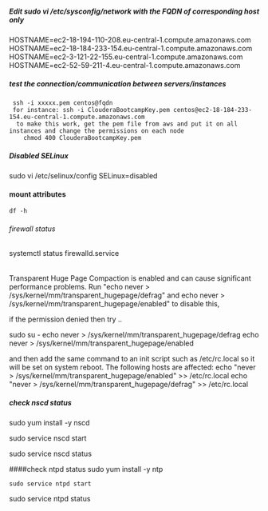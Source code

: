 ##### Edit sudo vi /etc/sysconfig/network with the FQDN of corresponding host only
HOSTNAME=ec2-18-194-110-208.eu-central-1.compute.amazonaws.com
HOSTNAME=ec2-18-184-233-154.eu-central-1.compute.amazonaws.com
HOSTNAME=ec2-3-121-22-155.eu-central-1.compute.amazonaws.com
HOSTNAME=ec2-52-59-211-4.eu-central-1.compute.amazonaws.com

##### test the connection/communication between servers/instances

     ssh -i xxxxx.pem centos@fqdn
     for instance: ssh -i ClouderaBootcampKey.pem centos@ec2-18-184-233-154.eu-central-1.compute.amazonaws.com
	  to make this work, get the pem file from aws and put it on all instances and change the permissions on each node
		chmod 400 ClouderaBootcampKey.pem


##### Disabled SELinux
  sudo vi /etc/selinux/config
    SELinux=disabled

#### mount attributes
    df -h 

###### firewall status
systemctl status firewalld.service 

######
Transparent Huge Page Compaction is enabled and can cause significant performance problems. Run 
"echo never > /sys/kernel/mm/transparent_hugepage/defrag" and 
echo never > /sys/kernel/mm/transparent_hugepage/enabled" to disable this, 

 if the permission denied then try ..

sudo su -
echo never > /sys/kernel/mm/transparent_hugepage/defrag
echo never > /sys/kernel/mm/transparent_hugepage/enabled

and then add the same command to an init script such as /etc/rc.local so it will be set on system reboot. The following hosts are affected: 
echo "never > /sys/kernel/mm/transparent_hugepage/enabled" >> /etc/rc.local
echo "never > /sys/kernel/mm/transparent_hugepage/defrag" >> /etc/rc.local

##### check nscd status
  sudo yum install -y nscd

   sudo service nscd start

   sudo service nscd status

####check ntpd status
   sudo yum install -y ntp

    sudo service ntpd start

   sudo service ntpd status

